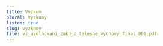 ```yaml
---
title: Výzkum
plural: Výzkumy
listed: true
slug: vyzkumy
file: vz_uvolnovani_zaku_z_telesne_vychovy_final_001.pdf
---
```

